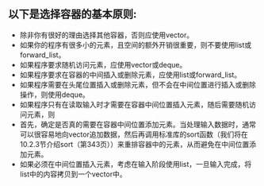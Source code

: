 ## 以下是选择容器的基本原则:
- 除非你有很好的理由选择其他容器，否则应使用vector。
- 如果你的程序有很多小的元素，且空间的额外开销很重要，则不要使用list或forward_list。
- 如果程序要求随机访问元素，应使用vector或deque。
- 如果程序要求在容器的中间插入或删除元素，应使用list或forward_list。
- 如果程序需要在头尾位置插入或删除元素，但不会在中间位置进行插入或删除操作，则使用deque。
- 如果程序只有在读取输入时才需要在容器中间位置插入元素，随后需要随机访问元素，则
-  首先，确定是否真的需要在容器中间位置添加元素。当处理输入数据时，通常可以很容易地向vector追加数据，然后再调用标准库的sort函数（我们将在10.2.3节介绍sort（第343页））来重排容器中的元素，从而避免在中间位置添加元素。
-  如果必须在中间位置插入元素，考虑在输入阶段使用list，一旦输入完成，将list中的内容拷贝到一个vector中。

